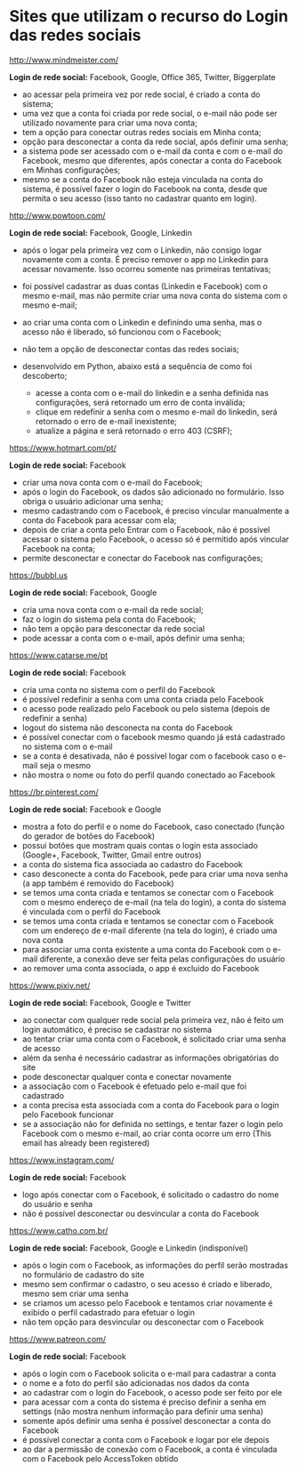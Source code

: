 # Sites que utilizam o recurso do Login das redes sociais

http://www.mindmeister.com/

__Login de rede social:__ Facebook, Google, Office 365, Twitter, Biggerplate

- ao acessar pela primeira vez por rede social, é criado a conta do sistema;
- uma vez que a conta foi criada por rede social, o e-mail não pode ser utilizado novamente para criar uma nova conta;
- tem a opção para conectar outras redes sociais em Minha conta;
- opção para desconectar a conta da rede social, após definir uma senha;
- a sistema pode ser acessado com o e-mail da conta e com o e-mail do Facebook, mesmo que diferentes, após conectar
 a conta do Facebook em Minhas configurações;
- mesmo se a conta do Facebook não esteja vinculada na conta do sistema, é possível fazer o login do Facebook na conta,
 desde que permita o seu acesso (isso tanto no cadastrar quanto em login).


http://www.powtoon.com/

__Login de rede social:__ Facebook, Google, Linkedin

- após o logar pela primeira vez com o Linkedin, não consigo logar novamente com a conta. É preciso remover o app no
 Linkedin para acessar novamente. Isso ocorreu somente nas primeiras tentativas;
- foi possível cadastrar as duas contas (Linkedin e Facebook) com o mesmo e-mail, mas não permite criar uma nova conta
 do sistema com o mesmo e-mail;
- ao criar uma conta com o Linkedin e definindo uma senha, mas o acesso não é liberado, só funcionou com o Facebook;
- não tem a opção de desconectar contas das redes sociais;

- desenvolvido em Python, abaixo está a sequência de como foi descoberto;
    - acesse a conta com o e-mail do linkedin e a senha definida nas configurações, será retornado um erro de conta inválida;
    - clique em redefinir a senha com o mesmo e-mail do linkedin, será retornado o erro de e-mail inexistente;
    - atualize a página e será retornado o erro 403 (CSRF);



https://www.hotmart.com/pt/

__Login de rede social:__ Facebook

- criar uma nova conta com o e-mail do Facebook;
- após o login do Facebook, os dados são adicionado no formulário. Isso obriga o usuário adicionar uma senha;
- mesmo cadastrando com o Facebook, é preciso vincular manualmente a conta do Facebook para acessar com ela;
- depois de criar a conta pelo Entrar com o Facebook, não é possível acessar o sistema pelo Facebook, o acesso só é
 permitido após vincular Facebook na conta;
- permite desconectar e conectar do Facebook nas configurações;



https://bubbl.us

__Login de rede social:__ Facebook, Google

- cria uma nova conta com o e-mail da rede social;
- faz o login do sistema pela conta do Facebook;
- não tem a opção para desconectar da rede social
- pode acessar a conta com o e-mail, após definir uma senha;



https://www.catarse.me/pt

__Login de rede social:__ Facebook

- cria uma conta no sistema com o perfil do Facebook
- é possível redefinir a senha com uma conta criada pelo Facebook
- o acesso pode realizado pelo Facebook ou pelo sistema (depois de redefinir a senha)
- logout do sistema não desconecta na conta do Facebook
- é possível conectar com o facebook mesmo quando já está cadastrado no sistema com o e-mail
- se a conta é desativada, não é possível logar com o facebook caso o e-mail seja o mesmo
- não mostra o nome ou foto do perfil quando conectado ao Facebook



https://br.pinterest.com/

__Login de rede social:__ Facebook e Google

- mostra a foto do perfil e o nome do Facebook, caso conectado (função do gerador de botões do Facebook)
- possui botões que mostram quais contas o login esta associado (Google+, Facebook, Twitter, Gmail entre outros)
- a conta do sistema fica associada ao cadastro do Facebook
- caso desconecte a conta do Facebook, pede para criar uma nova senha (a app também é removido do Facebook)
- se temos uma conta criada e tentamos se conectar com o Facebook com o mesmo endereço de e-mail (na tela do login),
 a conta do sistema é vinculada com o perfil do Facebook
- se temos uma conta criada e tentamos se conectar com o Facebook com um endereço de e-mail diferente (na tela do login),
 é criado uma nova conta
- para associar uma conta existente a uma conta do Facebook com o e-mail diferente, a conexão deve ser feita pelas
 configurações do usuário
- ao remover uma conta associada, o app é excluido do Facebook



https://www.pixiv.net/

__Login de rede social:__ Facebook, Google e Twitter

- ao conectar com qualquer rede social pela primeira vez, não é feito um login automático, é preciso se cadastrar no sistema
- ao tentar criar uma conta com o Facebook, é solicitado criar uma senha de acesso
- além da senha é necessário cadastrar as informações obrigatórias do site
- pode desconectar qualquer conta e conectar novamente
- a associação com o Facebook é efetuado pelo e-mail que foi cadastrado
- a conta precisa esta associada com a conta do Facebook para o login pelo Facebook funcionar
- se a associação não for definida no settings, e tentar fazer o login pelo Facebook com o mesmo e-mail, ao criar conta
 ocorre um erro (This email has already been registered)



https://www.instagram.com/

__Login de rede social:__ Facebook

- logo após conectar com o Facebook, é solicitado o cadastro do nome do usuário e senha
- não é possível desconectar ou desvincular a conta do Facebook



https://www.catho.com.br/

__Login de rede social:__ Facebook, Google e Linkedin (indisponível)

- após o login com o Facebook, as informações do perfil serão mostradas no formulário de cadastro do site
- mesmo sem confirmar o cadastro, o seu acesso é criado e liberado, mesmo sem criar uma senha
- se criamos um acesso pelo Facebook e tentamos criar novamente é exibido o perfil cadastrado para efetuar o login
- não tem opção para desvincular ou desconectar com o Facebook



https://www.patreon.com/

__Login de rede social:__ Facebook

- após o login com o Facebook solicita o e-mail para cadastrar a conta
- o nome e a foto do perfil são adicionadas nos dados da conta
- ao cadastrar com o login do Facebook, o acesso pode ser feito por ele
- para acessar com a conta do sistema é preciso definir a senha em settings (não mostra nenhum informação para
 definir uma senha)
- somente após definir uma senha é possível desconectar a conta do Facebook
- é possível conectar a conta com o Facebook e logar por ele depois
- ao dar a permissão de conexão com o Facebook, a conta é vinculada com o Facebook pelo AccessToken obtido
